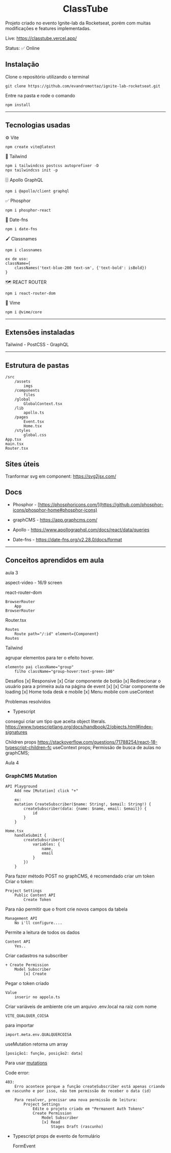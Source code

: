 <h1 align="center">ClassTube</h1>
<p>Projeto criado no evento Ignite-lab da Rocketseat, porém com muitas modificações e features implementadas.<p>

Live: https://classtube.vercel.app/
	
Status: ✅ Online

<h2>Instalação</h2>
Clone o repositório utilizando o terminal
	
	git clone https://github.com/evandromottaz/ignite-lab-rocketseat.git

Entre na pasta e rode o comando

	npm install

---

<h2>Tecnologias usadas</h2>

&#9881; Vite

	npm create vite@latest

&#127912; Tailwind

	npm i tailwindcss postcss autoprefixer -D
	npx tailwindcss init -p
	
&#128452; Apollo GraphQL

	npm i @apollo/client graphql

&#9989; Phosphor

	npm i phosphor-react

&#128197; Date-fns

	npm i date-fns

🖌️ Classnames

	npm i classnames

	ex de uso:
	className={
		classNames('text-blue-200 text-sm', {'text-bold': isBold})
	}

🗺️ REACT ROUTER

	npm i react-router-dom

🎦 Vime

	npm i @vime/core

---

<h2>Extensões instaladas</h2>
Tailwind
- PostCSS
- GraphQL

---

<h2>Estrutura de pastas</h2>

	/src
		/assets
			imgs			
    	/components
    		files			
		/global
			GlobalContext.tsx			
    	/lib
    		apollo.ts			
    	/pages
    		Event.tsx
			Home.tsx			
    	/styles
    		global.css
	App.tsx
	main.tsx
	Router.tsx

<h2>Sites úteis</h2>

Tranformar svg em component: https://svg2jsx.com/

<h2>Docs</h2>

- Phosphor - [https://phosphoricons.com/](https://github.com/phosphor-icons/phosphor-home#phosphor-icons)

- graphCMS - https://app.graphcms.com/

- Apollo - https://www.apollographql.com/docs/react/data/queries

- Date-fns - https://date-fns.org/v2.28.0/docs/format

---

<h2>Conceitos aprendidos em aula</h2>

aula 3

aspect-video - 16/9 screen

react-router-dom

	BrowserRouter
		App
	BrowserRouter

Router.tsx

	Routes
		Route path="/:id" element={Component}
	Routes

Tailwind

agrupar elementos para ter o efeito hover.

	elemento pai className="group"
		filho className="group-hover:text-green-100"


Desafios
[x] Responsive
[x] Criar componente de botão
[x] Redirecionar o usuário para a primeira aula na página de event [x]
[x] Criar componente de loading 
[x] Home toda desk e mobile 
[x] Menu mobile com useContext 

Problemas resolvidos
- Typescript

consegui criar um tipo que aceita object literals.
https://www.typescriptlang.org/docs/handbook/2/objects.html#index-signatures

Children props https://stackoverflow.com/questions/71788254/react-18-typescript-children-fc
useContext props;
Permissão de busca de aulas no graphCMS;


Aula 4
<h3 id=mutation>GraphCMS Mutation</h3>

	API Playground
		Add new [Mutation] click "+"

		ex:
		mutation CreateSubscriber($name: String!, $email: String!) {
			createSubscriber(data: {name: $name, email: $email}) {
				id
			}
		}

	Home.tsx
		handleSubmit {
			createSubscriber({
				variables: {
					name,
					email
				}
			})
		}

	

Para fazer método POST no graphCMS, é recomendado criar um token
Criar o token:

	Project Settings
		Public Content API
			Create Token

Para não permitir que o front crie novos campos da tabela

	Management API
		No i'll configure....

Permite a leitura de todos os dados

	Content API
		Yes..

Criar cadastros na subscriber

	+ Create Permission
		Model Subscriber
			[x] Create

Pegar o token criado

	Value
		inserir no appolo.ts

Criar variáveis de ambiente
crie um arquivo .env.local na raiz com nome

	VITE_QUALQUER_COISA

para importar

	import.meta.env.QUALQUERCOISA

useMutation retorna um array

	[posição1: função, posição2: data]

Para usar <a href=#mutation>mutations</a>

Code error:

	403:
		Erro acontece porque a função createSubscriber está apenas criando em rascunho e por isso, não tem permissão de receber o data (id)

		Para resolver, precisar uma nova permissão de leitura:
			Project Settings
				Edite o projeto criado em "Permanent Auth Tokens"
				Create Permission
					Model Subscriber
					[x] Read
						Stages Draft (rascunho)

- Typescript
props de evento de formulário

	FormEvent

